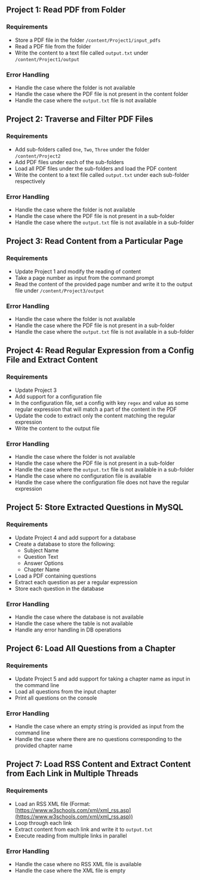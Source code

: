 
## Project 1: Read PDF from Folder

### Requirements
- Store a PDF file in the folder `/content/Project1/input_pdfs`
- Read a PDF file from the folder
- Write the content to a text file called `output.txt` under `/content/Project1/output`

### Error Handling
- Handle the case where the folder is not available
- Handle the case where the PDF file is not present in the content folder
- Handle the case where the `output.txt` file is not available



## Project 2: Traverse and Filter PDF Files

### Requirements
- Add sub-folders called `One`, `Two`, `Three` under the folder `/content/Project2`
- Add PDF files under each of the sub-folders
- Load all PDF files under the sub-folders and load the PDF content
- Write the content to a text file called `output.txt` under each sub-folder respectively

### Error Handling
- Handle the case where the folder is not available
- Handle the case where the PDF file is not present in a sub-folder
- Handle the case where the `output.txt` file is not available in a sub-folder



## Project 3: Read Content from a Particular Page

### Requirements
- Update Project 1 and modify the reading of content 
- Take a page number as input from the command prompt
- Read the content of the provided page number and write it to the output file under `/content/Project3/output`

### Error Handling
- Handle the case where the folder is not available
- Handle the case where the PDF file is not present in a sub-folder
- Handle the case where the `output.txt` file is not available in a sub-folder



## Project 4: Read Regular Expression from a Config File and Extract Content

### Requirements
- Update Project 3
- Add support for a configuration file 
- In the configuration file, set a config with key `regex` and value as some regular expression that will match a part of the content in the PDF
- Update the code to extract only the content matching the regular expression 
- Write the content to the output file

### Error Handling
- Handle the case where the folder is not available
- Handle the case where the PDF file is not present in a sub-folder
- Handle the case where the `output.txt` file is not available in a sub-folder
- Handle the case where no configuration file is available
- Handle the case where the configuration file does not have the regular expression



## Project 5: Store Extracted Questions in MySQL

### Requirements
- Update Project 4 and add support for a database
- Create a database to store the following:
  - Subject Name
  - Question Text
  - Answer Options
  - Chapter Name
- Load a PDF containing questions
- Extract each question as per a regular expression
- Store each question in the database

### Error Handling
- Handle the case where the database is not available
- Handle the case where the table is not available
- Handle any error handling in DB operations



## Project 6: Load All Questions from a Chapter

### Requirements
- Update Project 5 and add support for taking a chapter name as input in the command line
- Load all questions from the input chapter
- Print all questions on the console

### Error Handling
- Handle the case where an empty string is provided as input from the command line
- Handle the case where there are no questions corresponding to the provided chapter name

## Project 7: Load RSS Content and Extract Content from Each Link in Multiple Threads

### Requirements
- Load an RSS XML file (Format: [https://www.w3schools.com/xml/xml_rss.asp](https://www.w3schools.com/xml/xml_rss.asp))
- Loop through each link
- Extract content from each link and write it to `output.txt`
- Execute reading from multiple links in parallel

### Error Handling
- Handle the case where no RSS XML file is available
- Handle the case where the XML file is empty

